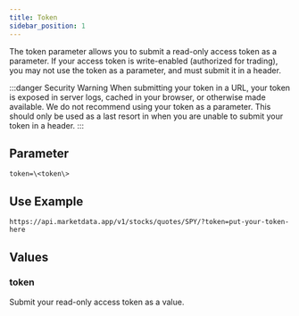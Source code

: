 ```yaml
---
title: Token
sidebar_position: 1
---
```


The token parameter allows you to submit a read-only access token as a parameter. If your access token is write-enabled (authorized for trading), you may not use the token as a parameter, and must submit it in a header.

:::danger Security Warning
When submitting your token in a URL, your token is exposed in server logs, cached in your browser, or otherwise made available. We do not recommend using your token as a parameter. This should only be used as a last resort in when you are unable to submit your token in a header.
:::

## Parameter

    token=\<token\>

## Use Example

    https://api.marketdata.app/v1/stocks/quotes/SPY/?token=put-your-token-here

## Values

### token

Submit your read-only access token as a value.
